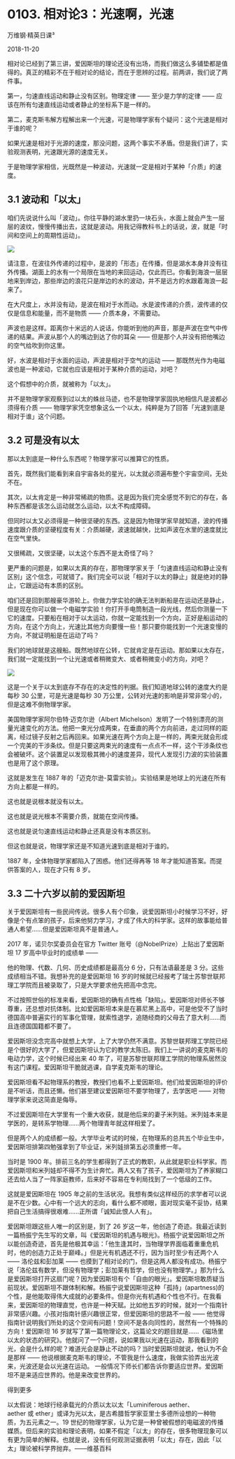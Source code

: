 # 0103. 相对论3：光速啊，光速

万维钢·精英日课³

2018-11-20

相对论已经到了第三讲，爱因斯坦的理论还没有出场，而我们做这么多铺垫都是值得的。真正的精彩不在于相对论的结论，而在于思辨的过程。前两讲，我们说了两件事。

第一，匀速直线运动和静止没有区别。物理定律 —— 至少是力学的定律 —— 应该在所有匀速直线运动或者静止的坐标系下是一样的。

第二，麦克斯韦解方程解出来一个光速，可是物理学家有个疑问：这个光速是相对于谁的呢？

如果光速是相对于光源的速度，那没问题，这两个事实不矛盾。但是我们讲了，实验观测表明，光速跟光源的速度无关。

于是物理学家相信，光既然是一种波动，光速就一定是相对于某种「介质」的速度。

## 3.1 波动和「以太」

咱们先说说什么叫「波动」。你往平静的湖水里扔一块石头，水面上就会产生一层层的波纹，慢慢传播出去，这就是波动。用我记得教科书上的话说，波，就是「时间和空间上的周期性运动」。

![](res/2018013.jpg)

请注意，在波往外传递的过程中，是波的「形态」在传播，但是湖水本身并没有往外传播。湖面上的水有一个局限在当地的来回运动，仅此而已。你看到海浪一层层地来到岸边，那些岸边的浪花只是岸边的水的波动，并不是远方的水跟着海浪一起来了。

在大尺度上，水并没有动，是波在相对于水而动。水是波传递的介质，波传递的仅仅是信息和能量，而不是物质 —— 介质本身，不需要动。

声波也是这样。距离你十米远的人说话，你能听到他的声音，那是声波在空气中传递的结果。声波从那个人的嘴边到达了你的耳朵 —— 但是那个人并没有把他嘴边的空气给吹到你这里。

好，水波是相对于水面的运动，声波是相对于空气的运动 —— 那既然光作为电磁波也是一种波动，它就也应该是相对于某种介质的运动，对吧？

这个假想中的介质，就被称为「以太」。

并不是物理学家观察到过以太的蛛丝马迹，也不是物理学家固执地相信凡是波都必须得有介质 —— 物理学家凭空想象这么一个以太，纯粹是为了回答「光速到底是相对于谁」这个问题。

## 3.2 可是没有以太

那以太到底是一种什么东西呢？物理学家可以推算它的性质。

首先，既然我们能看到来自宇宙各处的星光，以太就必须遍布整个宇宙空间，无处不在。

其次，以太肯定是一种非常稀疏的物质。这是因为我们完全感觉不到它的存在，各种东西都是该怎么运动就怎么运动，以太不构成障碍。

但同时以太又必须得是一种很坚硬的东西。这是因为物理学家早就知道，波的传播速度跟介质的坚硬程度有关：介质越硬，波速就越快，比如声波在水里的速度就比在空气里快。

又很稀疏，又很坚硬，以太这个东西不是太奇怪了吗？

更严重的问题是，如果以太真的存在，那物理学家关于「匀速直线运动和静止没有区别」这个信念，可就错了。我们完全可以说「相对于以太的静止」就是绝对的静止，它跟运动有本质的区别。

咱们还是回到那艘豪华游轮上。你做力学实验的确无法判断船是在运动还是静止，但是现在你可以做一个电磁学实验！你打开手电筒制造一段光线，然后你测量一下它的速度。只要船在相对于以太运动，你就一定能找到一个方向，正好是船运动的方向，在这个方向上，光速比其他方向要慢一些！那只要你能找到一个光速变慢的方向，不就证明船是在运动了吗？

我们的地球就是这艘船。既然地球在公转，它就肯定是在运动。那如果以太存在，我们就一定能找到一个让光速或者稍微变大、或者稍微变小的方向，对吧？

![](res/2018014.jpg)

这是一个关于以太到底存不存在的决定性的判据。我们知道地球公转的速度大约是每秒 30 公里，可是光速是每秒 30 万公里，公转对光速的影响是非常非常小的，但是这难不倒物理学家。

美国物理学家阿尔伯特·迈克尔逊（Albert Michelson）发明了一个特别漂亮的测量光速变化的方法。他把一束光分成两束，在垂直的两个方向前进，走过同样的距离，经过镜子反射之后再回来。如果光速在两个方向上是一样的，两束光就会形成一个完美的干涉条纹。但是只要这两束光的速度有一点点不一样，这个干涉条纹也会被破坏。这个装置足以发现极其微小的速度差异，现代人发现引力波的实验装置也是用了这个原理。

这就是发生在 1887 年的「迈克尔逊-莫雷实验」。实验结果是地球上的光速在所有方向上都是一样的。

这也就是说根本就没有以太。

这也就是说光根本不需要介质，就能在空间传播。

这也就是说匀速直线运动和静止还真是没有本质区别。

但这也就是说，物理学家还是不知道光速到底是相对于谁的。

1887 年，全体物理学家都陷入了困惑。他们还得再等 18 年才能知道答案。而提供答案的人，现在才只有 8 岁。

## 3.3 二十六岁以前的爱因斯坦

关于爱因斯坦有一些民间传说。很多人有个印象，说爱因斯坦小时候学习不好，好像是个有点笨的孩子，后来他努力学习，才成了伟大的科学家。这样的故事能给普通人希望……但是爱因斯坦真不是普通人。

2017 年，诺贝尔奖委员会在官方 Twitter 账号（@NobelPrize）上贴出了爱因斯坦 17 岁高中毕业时的成绩单 ——

他的物理、代数、几何、历史成绩都是最高分 6 分，只有法语最差是 3 分。这些成绩相当不错。我想补充的是爱因斯坦 16 岁的时候就已经报考了瑞士苏黎世联邦理工学院而且被录取了，只是大学要求他先把高中念完。

不过按照世俗的标准来看，爱因斯坦的确有点性格「缺陷」。爱因斯坦对师长不够尊重，还总想对抗体制。比如爱因斯坦本来是在慕尼黑上高中，可是他受不了当时德国高中普遍实行的军事化管理，就索性退学，追随经商的父母去了意大利……而且连德国国籍都不要了。

爱因斯坦没念完高中就想上大学，上了大学仍然不满意。苏黎世联邦理工学院已经是个很好的大学了，但爱因斯坦认为它的教学太陈旧。我们上一讲说的麦克斯韦的电动力学，这个时候已经出来 40 年了，可是苏黎世联邦理工学院的物理系居然没有这门课程。爱因斯坦干脆就逃课，自学麦克斯韦的理论。

爱因斯坦看不起物理系的教授，教授们也看不上爱因斯坦。他们给爱因斯坦的评价是不听话，而且还懒。他们甚至建议爱因斯坦不要学物理了，去学医吧 —— 对物理学家来说这简直是侮辱。

不过爱因斯坦在大学里有一个重大收获，就是他后来的妻子米列娃。米列娃本来是学医的，是转系学物理……两个物理青年就这样相爱了。

但是两个人的成绩都一般。大学毕业考试的时候，在物理系的总共五个毕业生中，爱因斯坦排第四勉强拿到了毕业证，米列娃排第五必须重修一年。

当时是 1900 年。排前三名的学生都得到了正式的教职，从此就是职业科学家。而爱因斯坦和米列娃却不得不为生计奔忙。两人又有了孩子，爱因斯坦为了养家糊口还去给人当了一阵家庭教师，后来好不容易在专利局找到了一个低级的工作。

这就是爱因斯坦在 1905 年之前的生活状况。我想有类似这样经历的求学者可以说是不在少数。心中有一个远大的志向，看什么都不顺眼，面对现实毫不妥协，结果把自己生活搞得很艰难……正所谓「诚知此恨人人有」。

爱因斯坦跟这些人唯一的区别是，到了 26 岁这一年，他创造了奇迹。我最近读到一篇杨振宁先生写的文章，叫《爱因斯坦的机遇与眼光》。杨振宁说爱因斯坦之所以能创造奇迹，首先是他极其幸运：「他生逢其时，当物理学界面临着重重危机时，他的创造力正处于巅峰。」但是光有机遇还不行，因为当时至少有还两个人 —— 洛伦兹和彭加莱 —— 也摸到了相对论的门，但是这两人都没有成功。杨振宁说「洛伦兹有数学，但没有物理学；彭加莱有哲学，但也没有物理学。」那为什么是爱因斯坦打开这扇门呢？因为爱因斯坦有个「自由的眼光」。爱因斯坦敢质疑当前现状。爱因斯坦不跟体制和解。杨振宁说爱因斯坦这种「孤持」(apartness)的个性，是他能取得伟大成就的必要条件。但是你光有机遇和个性也不行。在我看来，爱因斯坦的物理直觉，也许是一种天赋。比如他五岁的时候，就对一个指南针非常感兴趣。小孩对指南针感兴趣很正常，但爱因斯坦的思路不一般 —— 他觉得指南针说明我们所处的这个空间有问题！空间不是各向同性的，居然有一个特殊的方向！爱因斯坦 16 岁就写了第一篇物理论文，这篇论文的题目就是……《磁场里以太的状态的研究》。他就问了一个问题，说如果我以光速在运动，那我看到的光，会是什么样的呢？难道光会是静止不动的吗？当时爱因斯坦就说，他认为不会是那样 —— 他说根据麦克斯韦的理论，不管我是什么速度，我做实验弄出光波来，光波还是会以光速在运动。 一般情况下师长们都告诉你要适应世界。爱因斯坦不是来适应世界的。他是来改变世界的。 

得到更多

以太假说：地球行经承载光的介质以太以太「Luminiferous aether、aether 或 ether」或译为光以太，是古希腊哲学家亚里士多德所设想的一种物质，为五元素之一。19 世纪的物理学家，认为它是一种曾被假想的电磁波的传播媒质。但后来的实验和理论表明，如果不假定「以太」的存在，很多物理现象可以有更为简单的解释。也就是说，没有任何观测证据表明「以太」存在，因此「以太」理论被科学界抛弃。——维基百科